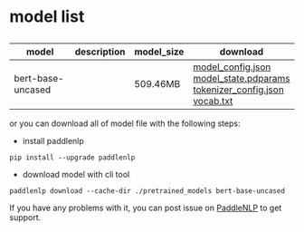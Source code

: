 #  model list

##  

| model  | description | model_size  | download         |
| --- | --- | --- | --- |
|bert-base-uncased|  | 509.46MB | [model_config.json](https://bj.bcebos.com/paddlenlp/models/community/bert-base-uncased/model_config.json)<br>[model_state.pdparams](https://bj.bcebos.com/paddlenlp/models/community/bert-base-uncased/model_state.pdparams)<br>[tokenizer_config.json](https://bj.bcebos.com/paddlenlp/models/community/bert-base-uncased/tokenizer_config.json)<br>[vocab.txt](https://bj.bcebos.com/paddlenlp/models/community/bert-base-uncased/vocab.txt) |

or you can download all of model file with the following steps:

* install paddlenlp

```shell
pip install --upgrade paddlenlp
```

* download model with cli tool

```shell
paddlenlp download --cache-dir ./pretrained_models bert-base-uncased
```

If you have any problems with it, you can post issue on [PaddleNLP](https://github.com/PaddlePaddle/PaddleNLP) to get support.

